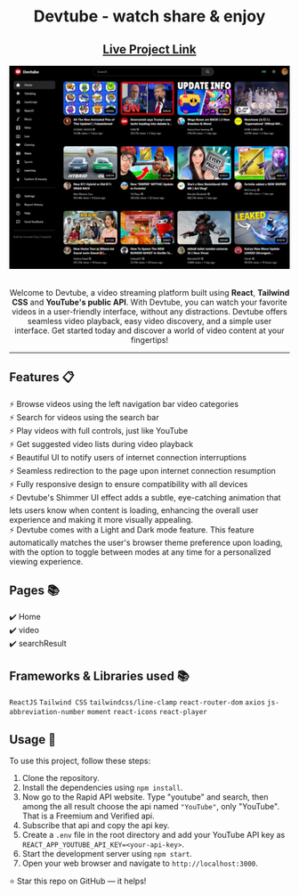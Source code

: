 <div align="center">

<h1><strong>Devtube</strong> - watch share & enjoy</h1>

<h2>
  <a href="https://yt-devtube.vercel.app/" target="_blank" >Live Project Link</a>
</h2>


<div align="center">
  <a href="https://yt-devtube.vercel.app/">
  <img src="src/assets/HomePage.jpeg" alt="homepage" />
    <!-- <img alt="Mockup" src="https://avatars.githubusercontent.com/u/153381315?s=400&u=c23b1fb95565c8bf813d4628e9da8c21783aae71&v=4" width="200px" height="200" /> -->
  </a>
</div>

<br/>

<P>Welcome to Devtube, a video streaming platform built using <strong>React</strong>, <strong>Tailwind CSS</strong> and <strong>YouTube's public API</strong>. With Devtube, you can watch your favorite videos in a user-friendly interface, without any distractions. Devtube offers seamless video playback, easy video discovery, and a simple user interface. Get started today and discover a world of video content at your fingertips!</p>

</div>

---

## Features 📋

⚡️ Browse videos using the left navigation bar video categories\
⚡️ Search for videos using the search bar\
⚡️ Play videos with full controls, just like YouTube\
⚡️ Get suggested video lists during video playback\
⚡️ Beautiful UI to notify users of internet connection interruptions\
⚡️ Seamless redirection to the page upon internet connection resumption\
⚡️ Fully responsive design to ensure compatibility with all devices\
⚡️ Devtube's Shimmer UI effect adds a subtle, eye-catching animation that lets users know when content is loading, enhancing the overall user experience and making it more visually appealing.\
⚡️ Devtube comes with a Light and Dark mode feature. This feature automatically matches the user's browser theme preference upon loading, with the option to toggle between modes at any time for a personalized viewing experience.

## Pages 📚

✔️ Home\
✔️ video\
✔️ searchResult

## Frameworks & Libraries used 📚

`ReactJS` `Tailwind CSS` `tailwindcss/line-clamp` `react-router-dom` `axios` `js-abbreviation-number` `moment` `react-icons` `react-player`

## Usage 🍕

To use this project, follow these steps:

1. Clone the repository.
2. Install the dependencies using `npm install`.
3. Now go to the Rapid API website. Type "youtube" and search, then among the all result choose the api named `"YouTube"`, only "YouTube". That is a Freemium and Verified api.
4. Subscribe that api and copy the api key.
5. Create a `.env` file in the root directory and add your YouTube API key as `REACT_APP_YOUTUBE_API_KEY=<your-api-key>`.
6. Start the development server using `npm start`.
7. Open your web browser and navigate to `http://localhost:3000`.

⭐ Star this repo on GitHub — it helps!
